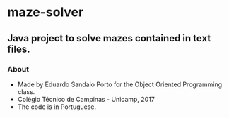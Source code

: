 # maze-solver
## Java project to solve mazes contained in text files.

### About
  * Made by Eduardo Sandalo Porto for the Object Oriented Programming class.
  * Colégio Técnico de Campinas - Unicamp, 2017
  * The code is in Portuguese.
